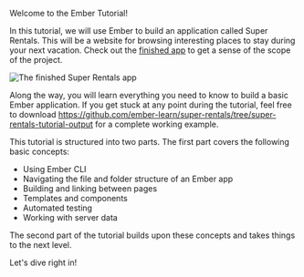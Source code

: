 Welcome to the Ember Tutorial!

In this tutorial, we will use Ember to build an application called Super Rentals. This will be a website for browsing interesting places to stay during your next vacation. Check out the [finished app](https://super-rentals-tutorial--ember-super-rentals.netlify.com) to get a sense of the scope of the project.

![The finished Super Rentals app](/images/tutorial/part-1/working-with-data/three-properties@2x.png)

Along the way, you will learn everything you need to know to build a basic Ember application. If you get stuck at any point during the tutorial, feel free to download <https://github.com/ember-learn/super-rentals/tree/super-rentals-tutorial-output> for a complete working example.

This tutorial is structured into two parts. The first part covers the following basic concepts:

* Using Ember CLI
* Navigating the file and folder structure of an Ember app
* Building and linking between pages
* Templates and components
* Automated testing
* Working with server data

The second part of the tutorial builds upon these concepts and takes things to the next level.

Let's dive right in!
